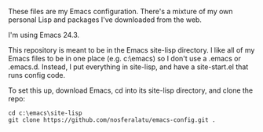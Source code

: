 These files are my Emacs configuration. There's a mixture of my own personal Lisp and packages I've downloaded from the
web.

I'm using Emacs 24.3.

This repository is meant to be in the Emacs site-lisp directory. I like all of my Emacs files to be in one place
(e.g. c:\emacs) so I don't use a .emacs or .emacs.d. Instead, I put everything in site-lisp, and have a site-start.el
that runs config code.

To set this up, download Emacs, cd into its site-lisp directory, and clone the repo:
```
cd c:\emacs\site-lisp
git clone https://github.com/nosferalatu/emacs-config.git .

